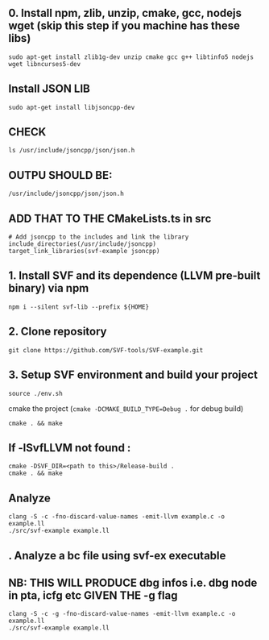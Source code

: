 ## 0. Install npm, zlib, unzip, cmake, gcc, nodejs wget (skip this step if you machine has these libs)

```
sudo apt-get install zlib1g-dev unzip cmake gcc g++ libtinfo5 nodejs wget libncurses5-dev
```

## Install JSON LIB
```
sudo apt-get install libjsoncpp-dev
```
## CHECK 
```
ls /usr/include/jsoncpp/json/json.h
```
## OUTPU SHOULD BE: 
```
/usr/include/jsoncpp/json/json.h
```
## ADD THAT TO THE CMakeLists.ts in src
```
# Add jsoncpp to the includes and link the library
include_directories(/usr/include/jsoncpp)
target_link_libraries(svf-example jsoncpp)
```

## 1. Install SVF and its dependence (LLVM pre-built binary) via npm
```
npm i --silent svf-lib --prefix ${HOME}
```

## 2. Clone repository
```
git clone https://github.com/SVF-tools/SVF-example.git
```

## 3. Setup SVF environment and build your project 
```
source ./env.sh
```
cmake the project (`cmake -DCMAKE_BUILD_TYPE=Debug .` for debug build)
```
cmake . && make
```
## If -lSvfLLVM not found :
```
cmake -DSVF_DIR=<path to this>/Release-build .
cmake . && make
```

## Analyze 
```
clang -S -c -fno-discard-value-names -emit-llvm example.c -o example.ll
./src/svf-example example.ll
```

## . Analyze a bc file using svf-ex executable
## NB: THIS WILL PRODUCE dbg infos i.e. dbg node in pta, icfg etc GIVEN THE -g flag
```
clang -S -c -g -fno-discard-value-names -emit-llvm example.c -o example.ll
./src/svf-example example.ll
```

